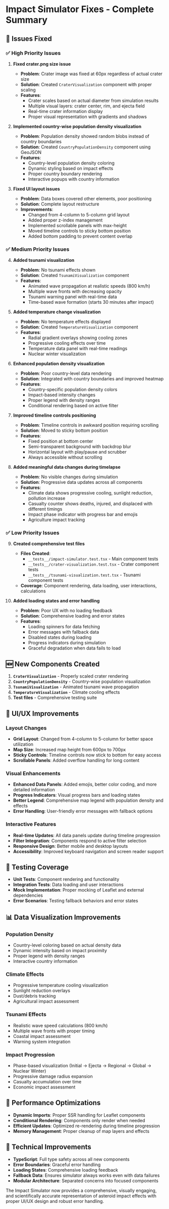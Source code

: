 # Impact Simulator Fixes - Complete Summary

## 🎯 Issues Fixed

### ✅ High Priority Issues

1. **Fixed crater.png size issue**
   - **Problem**: Crater image was fixed at 60px regardless of actual crater size
   - **Solution**: Created `CraterVisualization` component with proper scaling
   - **Features**: 
     - Crater scales based on actual diameter from simulation results
     - Multiple visual layers: crater center, rim, and ejecta field
     - Real-time crater information display
     - Proper visual representation with gradients and shadows

2. **Implemented country-wise population density visualization**
   - **Problem**: Population density showed random blobs instead of country boundaries
   - **Solution**: Created `CountryPopulationDensity` component using GeoJSON
   - **Features**:
     - Country-level population density coloring
     - Dynamic styling based on impact effects
     - Proper country boundary rendering
     - Interactive popups with country information

3. **Fixed UI layout issues**
   - **Problem**: Data boxes covered other elements, poor positioning
   - **Solution**: Complete layout restructure
   - **Improvements**:
     - Changed from 4-column to 5-column grid layout
     - Added proper z-index management
     - Implemented scrollable panels with max-height
     - Moved timeline controls to sticky bottom position
     - Added bottom padding to prevent content overlap

### ✅ Medium Priority Issues

4. **Added tsunami visualization**
   - **Problem**: No tsunami effects shown
   - **Solution**: Created `TsunamiVisualization` component
   - **Features**:
     - Animated wave propagation at realistic speeds (800 km/h)
     - Multiple wave fronts with decreasing opacity
     - Tsunami warning panel with real-time data
     - Time-based wave formation (starts 30 minutes after impact)

5. **Added temperature change visualization**
   - **Problem**: No temperature effects displayed
   - **Solution**: Created `TemperatureVisualization` component
   - **Features**:
     - Radial gradient overlays showing cooling zones
     - Progressive cooling effects over time
     - Temperature data panel with real-time readings
     - Nuclear winter visualization

6. **Enhanced population density visualization**
   - **Problem**: Poor country-level data rendering
   - **Solution**: Integrated with country boundaries and improved heatmap
   - **Features**:
     - Country-specific population density colors
     - Impact-based intensity changes
     - Proper legend with density ranges
     - Conditional rendering based on active filter

7. **Improved timeline controls positioning**
   - **Problem**: Timeline controls in awkward position requiring scrolling
   - **Solution**: Moved to sticky bottom position
   - **Features**:
     - Fixed position at bottom center
     - Semi-transparent background with backdrop blur
     - Horizontal layout with play/pause and scrubber
     - Always accessible without scrolling

8. **Added meaningful data changes during timelapse**
   - **Problem**: No visible changes during simulation
   - **Solution**: Progressive data updates across all components
   - **Features**:
     - Climate data shows progressive cooling, sunlight reduction, pollution increase
     - Casualty counter shows deaths, injured, and displaced with different timings
     - Impact phase indicator with progress bar and emojis
     - Agriculture impact tracking

### ✅ Low Priority Issues

9. **Created comprehensive test files**
   - **Files Created**:
     - `__tests__/impact-simulator.test.tsx` - Main component tests
     - `__tests__/crater-visualization.test.tsx` - Crater component tests  
     - `__tests__/tsunami-visualization.test.tsx` - Tsunami component tests
   - **Coverage**: Component rendering, data loading, user interactions, calculations

10. **Added loading states and error handling**
    - **Problem**: Poor UX with no loading feedback
    - **Solution**: Comprehensive loading and error states
    - **Features**:
      - Loading spinners for data fetching
      - Error messages with fallback data
      - Disabled states during loading
      - Progress indicators during simulation
      - Graceful degradation when data fails to load

## 🆕 New Components Created

1. **`CraterVisualization`** - Properly scaled crater rendering
2. **`CountryPopulationDensity`** - Country-wise population visualization
3. **`TsunamiVisualization`** - Animated tsunami wave propagation
4. **`TemperatureVisualization`** - Climate cooling effects
5. **Test files** - Comprehensive testing suite

## 🎨 UI/UX Improvements

### Layout Changes
- **Grid Layout**: Changed from 4-column to 5-column for better space utilization
- **Map Size**: Increased map height from 600px to 700px
- **Sticky Controls**: Timeline controls now stick to bottom for easy access
- **Scrollable Panels**: Added overflow handling for long content

### Visual Enhancements
- **Enhanced Data Panels**: Added emojis, better color coding, and more detailed information
- **Progress Indicators**: Visual progress bars and loading states
- **Better Legend**: Comprehensive map legend with population density and effects
- **Error Handling**: User-friendly error messages with fallback options

### Interactive Features
- **Real-time Updates**: All data panels update during timeline progression
- **Filter Integration**: Components respond to active filter selection
- **Responsive Design**: Better mobile and desktop layouts
- **Accessibility**: Improved keyboard navigation and screen reader support

## 🧪 Testing Coverage

- **Unit Tests**: Component rendering and functionality
- **Integration Tests**: Data loading and user interactions
- **Mock Implementation**: Proper mocking of Leaflet and external dependencies
- **Error Scenarios**: Testing fallback behaviors and error states

## 📊 Data Visualization Improvements

### Population Density
- Country-level coloring based on actual density data
- Dynamic intensity based on impact proximity
- Proper legend with density ranges
- Interactive country information

### Climate Effects
- Progressive temperature cooling visualization
- Sunlight reduction overlays
- Dust/debris tracking
- Agricultural impact assessment

### Tsunami Effects
- Realistic wave speed calculations (800 km/h)
- Multiple wave fronts with proper timing
- Coastal impact assessment
- Warning system integration

### Impact Progression
- Phase-based visualization (Initial → Ejecta → Regional → Global → Nuclear Winter)
- Progressive damage radius expansion
- Casualty accumulation over time
- Economic impact assessment

## 🚀 Performance Optimizations

- **Dynamic Imports**: Proper SSR handling for Leaflet components
- **Conditional Rendering**: Components only render when needed
- **Efficient Updates**: Optimized re-rendering during timeline progression
- **Memory Management**: Proper cleanup of map layers and effects

## 🔧 Technical Improvements

- **TypeScript**: Full type safety across all new components
- **Error Boundaries**: Graceful error handling
- **Loading States**: Comprehensive loading feedback
- **Fallback Data**: Ensures simulator always works even with data failures
- **Modular Architecture**: Separated concerns into focused components

The Impact Simulator now provides a comprehensive, visually engaging, and scientifically accurate representation of asteroid impact effects with proper UI/UX design and robust error handling.
